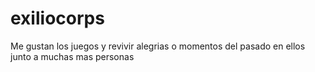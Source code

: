 # exiliocorps
Me gustan los juegos y revivir alegrias o momentos del pasado en ellos junto a muchas mas personas
